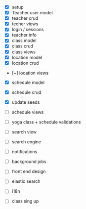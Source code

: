 - [x] setup
- [x] Teacher user model
- [x] teacher crud
- [x] techer views
- [x] login / sessions
- [x] teacher info
- [x] class model
- [x] class crud
- [x] class views
- [x] location model
- [x] location crud
- [~] location views
- [x] schedule model
- [x] schedule crud
- [x] update seeds
- [ ] schedule views
- [ ] yoga class  + schedule validations
- [ ] search view
- [ ] search engine 
- [ ] notifications
- [ ] background jobs
- [ ] front end design
  
- [ ] elastic search
- [ ] i18n
- [ ] class sing up